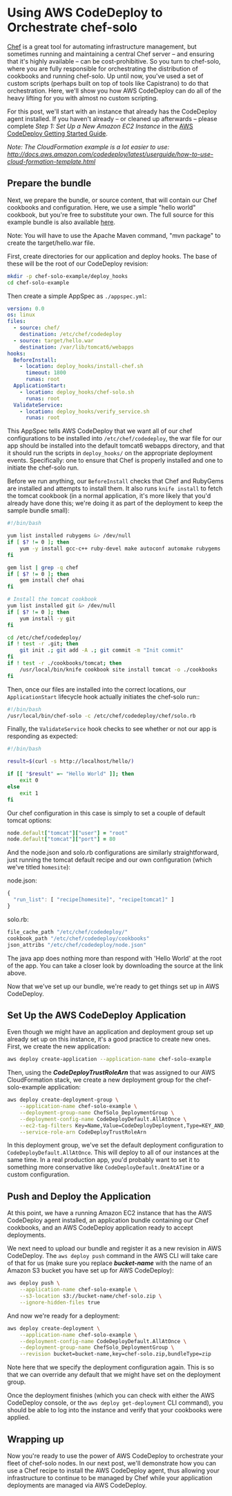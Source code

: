 Using AWS CodeDeploy to Orchestrate chef-solo
=============================================

[Chef](http://www.getchef.com/chef/) is a great tool for automating infrastructure management, but
sometimes running and maintaining a central Chef server – and ensuring that it's highly available –
can be cost-prohibitive. So you turn to chef-solo, where you are fully responsible for orchestrating
the distribution of cookbooks and running chef-solo. Up until now, you've used a set of custom
scripts (perhaps built on top of tools like Capistrano) to do that orchestration. Here, we'll show
you how AWS CodeDeploy can do all of the heavy lifting for you with almost no custom scripting.

For this post, we'll start with an instance that already has the CodeDeploy agent installed. If you
haven't already – or cleaned up afterwards – please complete *Step 1: Set Up a New Amazon EC2 Instance*
in the [AWS CodeDeploy Getting Started Guide](http://docs.aws.amazon.com/codedeploy/latest/userguide/how-to-set-up-new-instance.html).

*Note: The CloudFormation example is a lot easier to use: http://docs.aws.amazon.com/codedeploy/latest/userguide/how-to-use-cloud-formation-template.html*

Prepare the bundle
------------------

Next, we prepare the bundle, or source content, that will contain our Chef cookbooks and
configuration. Here, we use a simple "hello world" cookbook, but you're free to substitute your own.
The full source for this example bundle is also available 
[here](https://github.com/awslabs/aws-codedeploy-samples/tree/master/conf-mgmt/chef/solo).

Note:  You will have to use the Apache Maven command, "mvn package" to create the target/hello.war file.

First, create directories for our application and deploy hooks. The base of these will be the root
of our CodeDeploy revision:

```bash
mkdir -p chef-solo-example/deploy_hooks
cd chef-solo-example
```

Then create a simple AppSpec as `./appspec.yml`:

```yml
version: 0.0
os: linux
files:
  - source: chef/
    destination: /etc/chef/codedeploy
  - source: target/hello.war
    destination: /var/lib/tomcat6/webapps
hooks:
  BeforeInstall:
    - location: deploy_hooks/install-chef.sh
      timeout: 1800
      runas: root
  ApplicationStart:
    - location: deploy_hooks/chef-solo.sh
      runas: root
  ValidateService:
    - location: deploy_hooks/verify_service.sh
      runas: root
```

This AppSpec tells AWS CodeDeploy that we want all of our chef configurations to be installed into
`/etc/chef/codedeploy`, the war file for our app should be installed into the default tomcat6
webapps directory, and that it should run the scripts in `deploy_hooks/` on the appropriate
deployment events. Specifically: one to ensure that Chef is properly installed and one to initiate
the chef-solo run.

Before we run anything, our `BeforeInstall` checks that Chef and RubyGems are installed and attempts
to install them. It also runs `knife install` to fetch the tomcat cookbook (in a normal application,
it's more likely that you'd already have done this; we're doing it as part of the deployment to keep
the sample bundle small):

```bash
#!/bin/bash

yum list installed rubygems &> /dev/null
if [ $? != 0 ]; then
    yum -y install gcc-c++ ruby-devel make autoconf automake rubygems
fi

gem list | grep -q chef
if [ $? != 0 ]; then
    gem install chef ohai
fi

# Install the tomcat cookbook
yum list installed git &> /dev/null
if [ $? != 0 ]; then
    yum install -y git
fi

cd /etc/chef/codedeploy/
if ! test -r .git; then 
    git init .; git add -A .; git commit -m "Init commit"
fi
if ! test -r ./cookbooks/tomcat; then
    /usr/local/bin/knife cookbook site install tomcat -o ./cookbooks
fi
```

Then, once our files are installed into the correct locations, our `ApplicationStart` lifecycle hook
actually initiates the chef-solo run::

```bash
#!/bin/bash
/usr/local/bin/chef-solo -c /etc/chef/codedeploy/chef/solo.rb
```

Finally, the `ValidateService` hook checks to see whether or not our app is responding as expected:

```bash
#!/bin/bash

result=$(curl -s http://localhost/hello/)

if [[ "$result" =~ "Hello World" ]]; then
    exit 0
else
    exit 1
fi
```

Our chef configuration in this case is simply to set a couple of default tomcat options:

```ruby
node.default["tomcat"]["user"] = "root"
node.default["tomcat"]["port"] = 80
```

And the node.json and solo.rb configurations are similarly straightforward, just running the tomcat
default recipe and our own configuration (which we've titled `homesite`):

node.json:

```javascript
{
  "run_list": [ "recipe[homesite]", "recipe[tomcat]" ]
}
```

solo.rb:

```ruby
file_cache_path "/etc/chef/codedeploy/"
cookbook_path "/etc/chef/codedeploy/cookbooks"
json_attribs "/etc/chef/codedeploy/node.json"
```

The java app does nothing more than respond with 'Hello World' at the root of the app. You can take
a closer look by downloading the source at the link above.

Now that we've set up our bundle, we're ready to get things set up in AWS CodeDeploy.

Set Up the AWS CodeDeploy Application
------------------------------

Even though we might have an application and deployment group set up already set up on this
instance, it's a good practice to create new ones. First, we create the new application:

```sh
aws deploy create-application --application-name chef-solo-example
```

Then, using the ***CodeDeployTrustRoleArn*** that was assigned to our AWS CloudFormation stack, we create a
new deployment group for the chef-solo-example application:

```sh
aws deploy create-deployment-group \
    --application-name chef-solo-example \
    --deployment-group-name ChefSolo_DeploymentGroup \
    --deployment-config-name CodeDeployDefault.AllAtOnce \
    --ec2-tag-filters Key=Name,Value=CodeDeployDeployment,Type=KEY_AND_VALUE \
    --service-role-arn CodeDeployTrustRoleArn
```

In this deployment group, we've set the default deployment configuration to
`CodeDeployDefault.AllAtOnce`. This will deploy to all of our instances at the same time. In a real
production app, you'd probably want to set it to something more conservative like
`CodeDeployDefault.OneAtATime` or a custom configuration.

Push and Deploy the Application
-------------------------------

At this point, we have a running Amazon EC2 instance that has the AWS CodeDeploy agent installed, an
application bundle containing our Chef cookbooks, and an AWS CodeDeploy application ready to accept
deployments.

We next need to upload our bundle and register it as a new revision in AWS CodeDeploy. The `aws deploy push` command in
the AWS CLI will take care of that for us (make sure you replace ***bucket-name*** with the name of
an Amazon S3 bucket you have set up for AWS CodeDeploy):

```sh
aws deploy push \
    --application-name chef-solo-example \
    --s3-location s3://bucket-name/chef-solo.zip \
    --ignore-hidden-files true
```

And now we're ready for a deployment:

```sh
aws deploy create-deployment \
    --application-name chef-solo-example \
    --deployment-config-name CodeDeployDefault.AllAtOnce \
    --deployment-group-name ChefSolo_DeploymentGroup \
    --revision bucket=bucket-name,key=chef-solo.zip,bundleType=zip
```

Note here that we specify the deployment configuration again. This is so that we can override any
default that we might have set on the deployment group.

Once the deployment finishes (which you can check with either the AWS CodeDeploy console, or the `aws deploy
get-deployment` CLI command), you should be able to log into the instance and verify that your
cookbooks were applied.

Wrapping up
-----------

Now you're ready to use the power of AWS CodeDeploy to orchestrate your fleet of chef-solo nodes. In our
next post, we'll demonstrate how you can use a Chef recipe to install the AWS CodeDeploy agent, thus
allowing your infrastructure to continue to be managed by Chef while your application deployments
are managed via AWS CodeDeploy.
